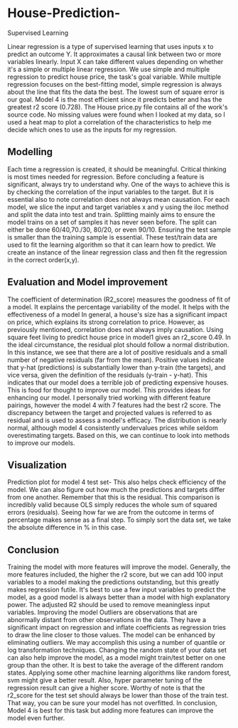 # House-Prediction-
Supervised Learning

Linear regression is a type of supervised learning that uses inputs x to predict an outcome Y. It approximates a causal link between two or more variables linearly. Input X can take different values depending on whether it's a simple or multiple linear regression. We use simple and multiple regression to predict house price, the task's goal variable. While multiple regression focuses on the best-fitting model, simple regression is always about the line that fits the data the best. The lowest sum of square error is our goal. Model 4 is the most efficient since it predicts better and has the greatest r2 score (0.728). The House price.py file contains all of the work's source code. No missing values were found when I looked at my data, so I used a heat map to plot a correlation of the characteristics to help me decide which ones to use as the inputs for my regression.

## Modelling

Each time a regression is created, it should be meaningful. Critical thinking is most times needed for regression. Before concluding a feature is significant, always try to understand why. One of the ways to achieve this is by checking the correlation of the input variables to the target. But it is essential also to note correlation does not always mean causation. For each model, we slice the input and target variables x and y using the iloc method and split the data into test and train. Splitting mainly aims to ensure the model trains on a set of samples it has never seen before. The split can either be done 60/40,70./30, 80/20, or even 90/10. Ensuring the test sample is smaller than the training sample is essential. These test/train data are used to fit the learning algorithm so that it can learn how to predict. We create an instance of the linear regression class and then fit the regression in the correct order(x,y).

## Evaluation and Model improvement

The coefficient of determination (R2_score) measures the goodness of fit of a model. It explains the percentage variability of the model. It helps with the effectiveness of a model In general, a house's size has a significant impact on price, which explains its strong correlation to price. However, as previously mentioned, correlation does not always imply causation. Using square feet living to predict house price in model1 gives an r2_score 0.49. In the ideal circumstance, the residual plot should follow a normal distribution. In this instance, we see that there are a lot of positive residuals and a small number of negative residuals (far from the mean). Positive values indicate that y-hat (predictions) is substantially lower than y-train (the targets), and vice versa, given the definition of the residuals (y-train - y-hat). This indicates that our model does a terrible job of predicting expensive houses. This is food for thought to improve our model. This provides ideas for enhancing our model. I personally tried working with different feature pairings, however the model 4 with 7 features had the best r2 score. The discrepancy between the target and projected values is referred to as residual and is used to assess a model's efficacy. The distribution is nearly normal, although model 4 consistently undervalues prices while seldom overestimating targets. Based on this, we can continue to look into methods to improve our models.

## Visualization

Prediction plot for model 4 test set- This also helps check efficiency of the model. We can also figure out how much the predictions and targets differ from one another. Remember that this is the residual. This comparison is incredibly valid because OLS simply reduces the whole sum of squared errors (residuals). Seeing how far we are from the outcome in terms of percentage makes sense as a final step. To simply sort the data set, we take the absolute difference in % in this case.

## Conclusion

Training the model with more features will improve the model. Generally, the more features included, the higher the r2 score, but we can add 100 input variables to a model making the predictions outstanding, but this greatly makes regression futile. It's best to use a few input variables to predict the model, as a good model is always better than a model with high explanatory power. The adjusted R2 should be used to remove meaningless input variables. Improving the model Outliers are observations that are abnormally distant from other observations in the data. They have a significant impact on regression and inflate coefficients as regression tries to draw the line closer to those values. The model can be enhanced by eliminating outliers. We may accomplish this using a number of quantile or log transformation techniques. Changing the random state of your data set can also help improve the model, as a model might train/test better on one group than the other. It is best to take the average of the different random states. Applying some other machine learning algorithms like random forest, svm might give a better result. Also, hyper parameter tuning of the regression result can give a higher score. Worthy of note is that the r2_score for the test set should always be lower than those of the train test. That way, you can be sure your model has not overfitted. In conclusion, Model 4 is best for this task but adding more features can improve the model even further.
